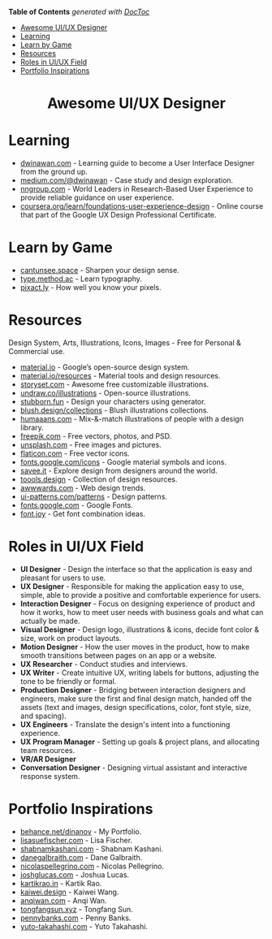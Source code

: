 <!-- START doctoc generated TOC please keep comment here to allow auto update -->
<!-- DON'T EDIT THIS SECTION, INSTEAD RE-RUN doctoc TO UPDATE -->
**Table of Contents**  *generated with [DocToc](https://github.com/thlorenz/doctoc)*

- [Awesome UI/UX Designer](#awesome-uiux-designer)
- [Learning](#learning)
- [Learn by Game](#learn-by-game)
- [Resources](#resources)
- [Roles in UI/UX Field](#roles-in-uiux-field)
- [Portfolio Inspirations](#portfolio-inspirations)

<!-- END doctoc generated TOC please keep comment here to allow auto update -->

<div align="center">
    <h1>Awesome UI/UX Designer</h1>
</div>

# Learning
- [dwinawan.com](dwinawan.com) - Learning guide to become a User Interface Designer from the ground up.
- [medium.com/@dwinawan](medium.com/@dwinawan) - Case study and design exploration.
- [nngroup.com](nngroup.com) - World Leaders in Research-Based User Experience to provide reliable guidance on user experience.
- [coursera.org/learn/foundations-user-experience-design](coursera.org/learn/foundations-user-experience-design) - Online course that part of the Google UX Design Professional Certificate.

# Learn by Game
- [cantunsee.space](cantunsee.space) - Sharpen your design sense.
- [type.method.ac](type.method.ac) - Learn typography.
- [pixact.ly](pixact.ly) - How well you know your pixels.

# Resources
Design System, Arts, Illustrations, Icons, Images - Free for Personal & Commercial use.
- [material.io](material.io) - Google’s open-source design system.
- [material.io/resources](material.io/resources) - Material tools and design resources.
- [storyset.com](storyset.com) - Awesome free customizable illustrations.
- [undraw.co/illustrations](undraw.co/illustrations) - Open-source illustrations.
- [stubborn.fun](stubborn.fun) - Design your characters using generator.
- [blush.design/collections](blush.design/collections) - Blush illustrations collections.
- [humaaans.com](humaaans.com) - Mix-&-match illustrations of people with a design library.
- [freepik.com](freepik.com) - Free vectors, photos, and PSD.
- [unsplash.com](unsplash.com) - Free images and pictures.
- [flaticon.com](flaticon.com) - Free vector icons.
- [fonts.google.com/icons](fonts.google.com/icons) - Google material symbols and icons.
- [savee.it](savee.it) - Explore design from designers around the world.
- [toools.design](toools.design) - Collection of design resources.
- [awwwards.com](awwwards.com) - Web design trends.
- [ui-patterns.com/patterns](ui-patterns.com/patterns) - Design patterns.
- [fonts.google.com](fonts.google.com) - Google Fonts.
- [font.joy](font.joy) - Get font combination ideas.

# Roles in UI/UX Field
- **UI Designer** - Design the interface so that the application is easy and pleasant for users to use.
- **UX Designer** - Responsible for making the application easy to use, simple, able to provide a positive and comfortable experience for users.
- **Interaction Designer** - Focus on designing experience of product and how it works, how to meet user needs with business goals and what can actually be made.
- **Visual Designer** - Design logo, illustrations & icons, decide font color & size, work on product layouts.
- **Motion Designer** - How the user moves in the product, how to make smooth transitions between pages on an app or a website.
- **UX Researcher** - Conduct studies and interviews.
- **UX Writer** - Create intuitive UX, writing labels for buttons, adjusting the tone to be friendly or formal.
- **Production Designer** - Bridging between interaction designers and engineers, make sure the first and final design match, handed off the assets (text and images, design specifications, color, font style, size, and spacing).
- **UX Engineers** - Translate the design's intent into a functioning experience.
- **UX Program Manager** - Setting up goals & project plans, and allocating team resources.
- **VR/AR Designer**
- **Conversation Designer** - Designing virtual assistant and interactive response system.

# Portfolio Inspirations
- [behance.net/dinanov](https://www.behance.net/dinanov) - My Portfolio.
- [lisasuefischer.com](http://www.lisasuefischer.com/) - Lisa Fischer.
- [shabnamkashani.com](https://www.shabnamkashani.com/) - Shabnam Kashani.
- [danegalbraith.com](https://danegalbraith.com/) - Dane Galbraith.
- [nicolaspellegrino.com](https://www.nicolaspellegrino.com/) - Nicolas Pellegrino.
- [joshglucas.com](https://joshglucas.com/) - Joshua Lucas.
- [kartikrao.in](http://www.kartikrao.in/) - Kartik Rao.
- [kaiwei.design](http://kaiwei.design/#/) - Kaiwei Wang.
- [anqiwan.com](https://www.anqiwan.com/) - Anqi Wan.
- [tongfangsun.xyz](https://www.tongfangsun.xyz/) - Tongfang Sun.
- [pennybanks.com](http://pennybanks.com/) - Penny Banks.
- [yuto-takahashi.com](http://yuto-takahashi.com/) - Yuto Takahashi.